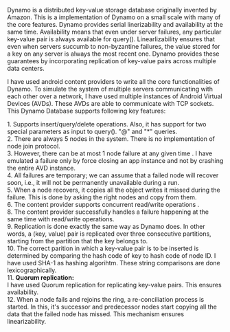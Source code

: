 <p>
Dynamo is a distributed key-value storage database originally invented by Amazon. This is a implementation of Dynamo on a small scale with many of the core features. Dynamo provides serial linerizability and availability at the same time. Availability means that even under server failures, any particular key-value pair is always available for query(). Linearlizability ensures that even when servers succumb to non-byzantine failures, the value stored for a key on any server is always the most recent one. Dynamo provides these guarantees by incorporating replication of key-value pairs across multiple data centers.
</p>
<p>
I have used android content providers to write all the core functionalities of Dynamo. To simulate the system of multiple servers communicating with each other over a network, I have used multiple instances of Android Virtual Devices (AVDs). These AVDs are able to communicate with TCP sockets. This Dynamo Database supports following key features:
</p>
<p>
1.  Supports insert/query/delete operations.
Also, it has  support for two special parameters as input to query(). "@" and "*" queries.<br>
2. There are always 5 nodes in the system. There is no implementation of node join protocol.<br>
3. However, there can be at most 1 node failure at any given time . I have emulated a failure
only by force closing an app instance and not by crashing the entire AVD instance.<br>
4. All failures are temporary; we can assume that a failed node will recover soon, i.e., it will
not be permanently unavailable during a run.<br>
5. When a node recovers, it copies all the object writes it missed during the failure.
This is done by asking the right nodes and copy from them.<br>
6. The content provider supports concurrent read/write operations .<br>
8. The content provider successfully handles a failure happening at the same time with read/write
operations.<br>
9. Replication is done exactly the same way as Dynamo does. In other words, a
(key, value) pair is replicated over three consecutive partitions, starting from the
partition that the key belongs to.<br>
10. The correct parition in which a key-value pair is to be inserted is determined by comparing the hash code of key to hash code of node ID. I have used SHA-1 as hashing algorihtm. These string comparisons are done lexicographically.<br>
11. <b>Quorum replication:</b><br>
I have used Quorum replication for replicating key-value pairs. This ensures availability.<br>
12. When a node fails and rejoins the ring, a re-conciliation process is started. In this, it's successor and predecessor nodes start copying all the data that the failed node has missed. This mechanism ensures linearizability.
</p>

